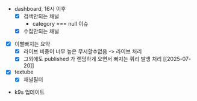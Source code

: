 - dashboard, 16시 이후
  - [X] 검색안되는 채널
    - category === null 이슈
  - [X] 수집안되는 채널
- [X] 이빨빠지는 요약
  - [X] 라이브 비중이 너무 높은 무시할수없음 -> 라이브 처리
  - [X] 그외에도 published 가 랜덤하게 오면서 빠지는 쿼리 발생 처리 [[2025-07-20]]
- [X] textube
  - [X] 채널필터
- k9s 업데이트
